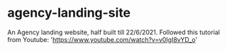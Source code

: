 # agency-landing-site
An Agency landing website, half built till 22/6/2021. 
Followed this tutorial from Youtube: 'https://www.youtube.com/watch?v=v0IgI8vYD_o'
